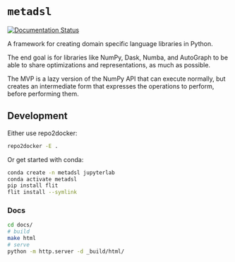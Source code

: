# `metadsl`

[![Documentation Status](https://readthedocs.org/projects/metadsl/badge/?version=latest)](https://metadsl.readthedocs.io/en/latest/?badge=latest)


A framework for creating domain specific language libraries in Python.

The end goal is for libraries like NumPy, Dask, Numba, and AutoGraph to be able to share
optimizations and representations, as much as possible.

The MVP is a lazy version of the NumPy API that can execute normally, but creates
an intermediate form that expresses the operations to perform, before performing them.

## Development

Either use repo2docker:

```bash
repo2docker -E .
```


Or get started with conda:

```bash
conda create -n metadsl jupyterlab
conda activate metadsl
pip install flit
flit install --symlink
```


### Docs

```bash
cd docs/
# build
make html
# serve
python -m http.server -d _build/html/
```